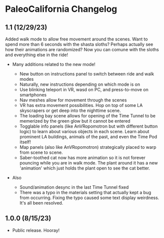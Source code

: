 # PaleoCalifornia Changelog

## 1.1 (12/29/23)

Added walk mode to allow free movement around the scenes. Want to spend more than 6 seconds with the shasta sloths? Perhaps actually see how their animations are randomized? Now you can comune with the sloths and everything else in the ride!

-   Many additions related to the new mode!

    - New button on instructions panel to switch between ride and walk modes
    - Naturally, new instructions depending on which mode is on
    - Use blinking teleport in VR, wasd on PC, and press-to-move on smartphones
    - Nav meshes allow for movement through the scenes
    - VR has extra movement possibilities. Hop on top of some LA skyscrapers or get deep into the nighttime scene. 
    - The loading bay scene allows for opening of the Time Tunnel to be memerized by the green glow but it cannot be entered
    - Togglable info panels (like AnVRopomotron but with different button logic) to learn about various objects in each scene. Learn about prominent LA buildings, animals of the past, and even the Time Pod itself!
    - Map panels (also like AnVRopomotron) strategically placed to warp from scene to scene.
    - Saber-toothed cat now has more animation so it is not forever pouncing while you are in walk mode. The plant around it has a new 'animation' which just holds the plant open to see the cat better.

-   Also

    -   Sound/animation desync in the last Time Tunnel fixed
    -   There was a typo in the materials setting that actually kept a bug from occurring. Fixing the typo caused some text display weirdness. It's all been resolved.

## 1.0.0 (8/15/23)

-   Public release. Hooray!
